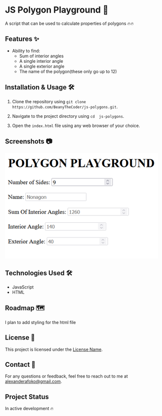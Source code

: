 # JS Polygon Playground 📐

A script that can be used to calculate properties of polygons 🔥🔥

## Features ✨

- Ability to find:
  - Sum of interior angles
  - A single interior angle
  - A single exterior angle
  - The name of the polygon(these only go up to 12)

## Installation & Usage 🛠️

1. Clone the repository using `git clone https://github.com/BeanyTheCoder/js-polygons.git`.

2. Navigate to the project directory using `cd  js-polygons`.
3. Open the `index.html` file using any web browser of your choice.

## Screenshots 📷

![image of polygon app](image.png)

## Technologies Used 🛠️

- JavaScript
- HTML

## Roadmap 🗺️

I plan to add styling for the html file

## License 📝

This project is licensed under the [License Name](link-to-license-file).

## Contact 📧

For any questions or feedback, feel free to reach out to me at alexanderafoko@gmail.com.

## Project Status

In active development 🔥
